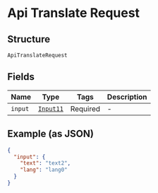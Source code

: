 
# Api Translate Request

## Structure

`ApiTranslateRequest`

## Fields

| Name | Type | Tags | Description |
|  --- | --- | --- | --- |
| `input` | [`Input11`](/doc/models/input-11.md) | Required | - |

## Example (as JSON)

```json
{
  "input": {
    "text": "text2",
    "lang": "lang0"
  }
}
```

